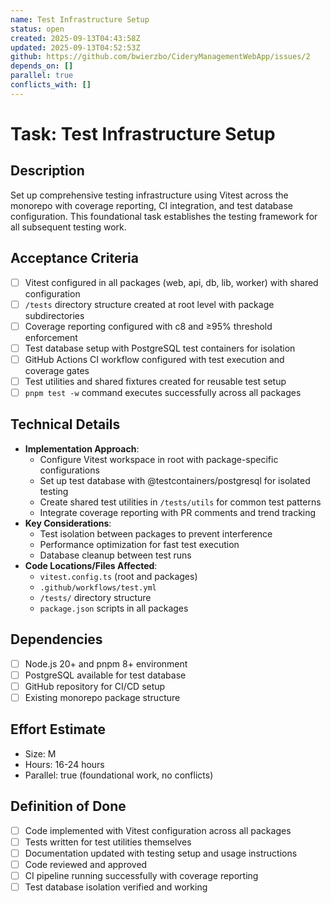 ```yaml
---
name: Test Infrastructure Setup
status: open
created: 2025-09-13T04:43:58Z
updated: 2025-09-13T04:52:53Z
github: https://github.com/bwierzbo/CideryManagementWebApp/issues/2
depends_on: []
parallel: true
conflicts_with: []
---
```


# Task: Test Infrastructure Setup

## Description
Set up comprehensive testing infrastructure using Vitest across the monorepo with coverage reporting, CI integration, and test database configuration. This foundational task establishes the testing framework for all subsequent testing work.

## Acceptance Criteria
- [ ] Vitest configured in all packages (web, api, db, lib, worker) with shared configuration
- [ ] `/tests` directory structure created at root level with package subdirectories
- [ ] Coverage reporting configured with c8 and ≥95% threshold enforcement
- [ ] Test database setup with PostgreSQL test containers for isolation
- [ ] GitHub Actions CI workflow configured with test execution and coverage gates
- [ ] Test utilities and shared fixtures created for reusable test setup
- [ ] `pnpm test -w` command executes successfully across all packages

## Technical Details
- **Implementation Approach**:
  - Configure Vitest workspace in root with package-specific configurations
  - Set up test database with @testcontainers/postgresql for isolated testing
  - Create shared test utilities in `/tests/utils` for common test patterns
  - Integrate coverage reporting with PR comments and trend tracking
- **Key Considerations**:
  - Test isolation between packages to prevent interference
  - Performance optimization for fast test execution
  - Database cleanup between test runs
- **Code Locations/Files Affected**:
  - `vitest.config.ts` (root and packages)
  - `.github/workflows/test.yml`
  - `/tests/` directory structure
  - `package.json` scripts in all packages

## Dependencies
- [ ] Node.js 20+ and pnpm 8+ environment
- [ ] PostgreSQL available for test database
- [ ] GitHub repository for CI/CD setup
- [ ] Existing monorepo package structure

## Effort Estimate
- Size: M
- Hours: 16-24 hours
- Parallel: true (foundational work, no conflicts)

## Definition of Done
- [ ] Code implemented with Vitest configuration across all packages
- [ ] Tests written for test utilities themselves
- [ ] Documentation updated with testing setup and usage instructions
- [ ] Code reviewed and approved
- [ ] CI pipeline running successfully with coverage reporting
- [ ] Test database isolation verified and working
